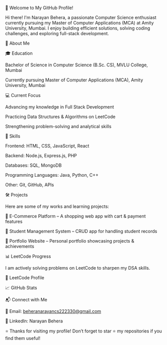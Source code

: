 👋 Welcome to My GitHub Profile!

Hi there! I'm Narayan Behera, a passionate Computer Science enthusiast currently pursuing my Master of Computer Applications (MCA) at Amity University, Mumbai. I enjoy building efficient solutions, solving coding challenges, and exploring full-stack development.

🚀 About Me

🎓 Education

Bachelor of Science in Computer Science (B.Sc. CS), MVLU College, Mumbai

Currently pursuing Master of Computer Applications (MCA), Amity University, Mumbai

💻 Current Focus

Advancing my knowledge in Full Stack Development

Practicing Data Structures & Algorithms on LeetCode

Strengthening problem-solving and analytical skills

🌟 Skills

Frontend: HTML, CSS, JavaScript, React

Backend: Node.js, Express.js, PHP

Databases: SQL, MongoDB

Programming Languages: Java, Python, C++

Other: Git, GitHub, APIs

🛠️ Projects

Here are some of my works and learning projects:

🔹 E-Commerce Platform – A shopping web app with cart & payment features

🔹 Student Management System – CRUD app for handling student records

🔹 Portfolio Website – Personal portfolio showcasing projects & achievements

📊 LeetCode Progress

I am actively solving problems on LeetCode to sharpen my DSA skills.

📜 LeetCode Profile

📈 GitHub Stats




📬 Connect with Me

📧 Email: beheranarayancs222330@gmail.com

🔗 LinkedIn: Narayan Behera

⭐ Thanks for visiting my profile! Don’t forget to star ⭐ my repositories if you find them useful!
